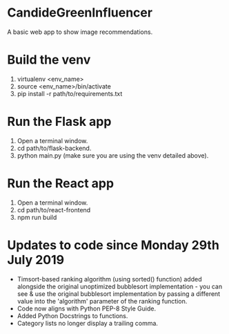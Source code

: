 # CandideGreenInfluencer
A basic web app to show image recommendations.

# Build the venv
1. virtualenv <env_name>
2. source <env_name>/bin/activate
3. pip install -r path/to/requirements.txt

# Run the Flask app
1. Open a terminal window.
2. cd path/to/flask-backend.
3. python main.py (make sure you are using the venv detailed above).

# Run the React app
1. Open a terminal window.
2. cd path/to/react-frontend
3. npm run build

# Updates to code since Monday 29th July 2019
- Timsort-based ranking algorithm (using sorted() function) added alongside the original unoptimized bubblesort implementation - you can see & use the original bubblesort implementation by passing a different value into the 'algorithm' parameter of the ranking function.
- Code now aligns with Python PEP-8 Style Guide.
- Added Python Docstrings to functions.
- Category lists no longer display a trailing comma.

